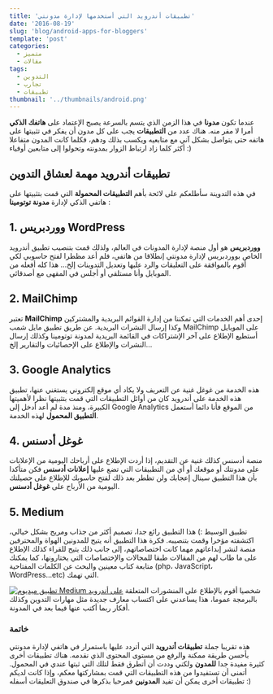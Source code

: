 ```yaml
---
title: 'تطبيقات أندرويد التي أستخدمها لإدارة مدونتي'
date: '2016-08-19'
slug: 'blog/android-apps-for-bloggers'
template: 'post'
categories:
  - متميز
  - مقالات
tags:
  - التدوين
  - تجارب
  - تطبيقات
thumbnail: '../thumbnails/android.png'
---
```


عندما تكون **مدونا** في هذا الزمن الذي يتسم بالسرعة يصبح الإعتماد على **هاتفك الذكي** أمرا لا مفر منه. هناك عدد من **التطبيقات** يجب على كل مدون أن يفكر في تثبيتها على هاتفه حتى يتواصل بشكل آني مع متابعيه ويكسب بذلك ودهم، فكلما كانت المدون متفاعلا أكثر كلما زاد ارتباط الزوار بمدونته وتحولوا إلى متابعين أوفياء :)

## تطبيقات أندرويد مهمة لعشاق التدوين

في هذه التدوينة سأطلعكم على لائحة بأهم **التطبيقات المحمولة** التي قمت بتثبيتها على هاتفي الذكي لإدارة **مدونة توتومينا** :

## 1\. ووردبريس WordPress

**ووردبريس** هو أول منصة لإدارة المدونات في العالم، ولذلك قمت بتنصيب تطبيق أندرويد الخاص بووردبريس لإدارة مدونتي إنطلاقا من هاتفي، فلم أعد مظطرا لفتح حاسوبي لكي أقوم بالموافقة على التعليقات والرد عليها وتعديل التدوينات إلخ... هذا كله أفعله من الموبايل وأنا مستلقي أو أجلس في المقهى مع أصدقائي.

## 2\. MailChimp

تعتبر **MailChimp** إحدى أهم الخدمات التي تمكننا من إدارة القوائم البريدية والمشتركين وكذا إرسال النشرات البريدية. عن طريق تطبيق مايل شمب MailChimp على الموبايل أستطيع الإطلاع على آخر الإشتراكات في القائمة البريدية لمدونة توتومينا وكذلك إرسال النشرات والإطلاع على الإحصائيات والتقارير إلخ...

## 3\. Google Analytics

هذه الخدمة من غوغل غنية عن التعريف ولا يكاد أي موقع إلكتروني يستغني عنها، تطبيق هذه الخدمة على أندرويد كان من أوائل التطبيقات التي قمت بتثبيتها نظرا لأهميتها الكبيرة، ومنذ مدة لم أعد أدخل إلى Google Analytics من الموقع فأنا دائما أستعمل **التطبيق المحمول** لهذه الخدمة.

## 4\. غوغل أدسنس

منصة أدسنس كذلك غنية عن التقديم، إذا أردت الإطلاع على أرباحك اليومية من الإعلانات على مدونتك أو موقعك أو أي من التطبيقات التي تضع عليها **إعلانات أدسنس** فكن متأكدا بأن هذا التطبيق سينال إعجابك ولن تظطر بعد ذلك لفتح حاسوبك للإطلاع على حصيلتك اليومية من الأرباح على **غوغل أدسنس**.

## 5\. Medium

تطبيق الوسيط :) هذا التطبيق رائع جدا، تصميم أكثر من جذاب ومريح بشكل خيالي، اكتشفته مؤخرا وقمت بتنصيبه. فكرة هذا التطبيق أنه يتيح للمدونين الهواة والمحترفين منصة لنشر إبداعاتهم مهما كانت اختصاصاتهم، إلى جانب ذلك يتيح للقراء كذلك الإطلاع على ما طاب لهم من المقالات طبقا للمجالات والإختصاصات التي يختارونها، كما يمكنك متابعة كتاب معينين والبحث عن الكلمات المفتاحية (php، JavaScript، WordPress...etc) التي تهمك.

[![تطبيق ميديوم Medium على أندرويد](../images/wp-1471629109024-169x300.png 'تطبيق ميديوم Medium على أندرويد')](../images/wp-1471629109024.png) شخصيا أقوم بالإطلاع على المنشورات المتعلقة بالبرمجة عموما، هذا يساعدني على اكتساب معارف جديدة مثل مهارات التدوين وكذلك أفكار ربما أكتب عنها فيما بعد في المدونة.

### خاتمة

هذه تقريبا جملة **تطبيقات أندرويد** التي أتردد عليها باستمرار في هاتفي لإدارة مدونتي بأحسن طريقة ممكنة والرفع من مستوى المحتوى الذي نقدمه. هناك تطبيقات أخرى كثيرة مفيدة جدا **للمدون** ولكني وددت أن أتطرق فقط لتلك التي ثبتها عندي في المحمول. أتمنى أن تستفيدوا من هذه التطبيقات التي قمت بمشاركتها معكم، وإذا كانت لديكم تطبيقات أخرى يمكن أن تفيد **المدونين** فمرحبا بذكرها في صندوق التعليقات أسفله :)
